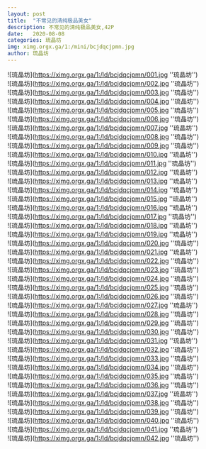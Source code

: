 ```yaml
---
layout: post
title:  "不常见的清纯极品美女"
description: 不常见的清纯极品美女,42P
date:   2020-08-08
categories: 琉晶坊
img: ximg.orgx.ga/1:/mini/bcjdqcjpmn.jpg
author: 琉晶坊
---
```


![琉晶坊](https://ximg.orgx.ga/1:/ld/bcjdqcjpmn/001.jpg ''琉晶坊'') <br>
![琉晶坊](https://ximg.orgx.ga/1:/ld/bcjdqcjpmn/002.jpg ''琉晶坊'') <br>
![琉晶坊](https://ximg.orgx.ga/1:/ld/bcjdqcjpmn/003.jpg ''琉晶坊'') <br>
![琉晶坊](https://ximg.orgx.ga/1:/ld/bcjdqcjpmn/004.jpg ''琉晶坊'') <br>
![琉晶坊](https://ximg.orgx.ga/1:/ld/bcjdqcjpmn/005.jpg ''琉晶坊'') <br>
![琉晶坊](https://ximg.orgx.ga/1:/ld/bcjdqcjpmn/006.jpg ''琉晶坊'') <br>
![琉晶坊](https://ximg.orgx.ga/1:/ld/bcjdqcjpmn/007.jpg ''琉晶坊'') <br>
![琉晶坊](https://ximg.orgx.ga/1:/ld/bcjdqcjpmn/008.jpg ''琉晶坊'') <br>
![琉晶坊](https://ximg.orgx.ga/1:/ld/bcjdqcjpmn/009.jpg ''琉晶坊'') <br>
![琉晶坊](https://ximg.orgx.ga/1:/ld/bcjdqcjpmn/010.jpg ''琉晶坊'') <br>
![琉晶坊](https://ximg.orgx.ga/1:/ld/bcjdqcjpmn/011.jpg ''琉晶坊'') <br>
![琉晶坊](https://ximg.orgx.ga/1:/ld/bcjdqcjpmn/012.jpg ''琉晶坊'') <br>
![琉晶坊](https://ximg.orgx.ga/1:/ld/bcjdqcjpmn/013.jpg ''琉晶坊'') <br>
![琉晶坊](https://ximg.orgx.ga/1:/ld/bcjdqcjpmn/014.jpg ''琉晶坊'') <br>
![琉晶坊](https://ximg.orgx.ga/1:/ld/bcjdqcjpmn/015.jpg ''琉晶坊'') <br>
![琉晶坊](https://ximg.orgx.ga/1:/ld/bcjdqcjpmn/016.jpg ''琉晶坊'') <br>
![琉晶坊](https://ximg.orgx.ga/1:/ld/bcjdqcjpmn/017.jpg ''琉晶坊'') <br>
![琉晶坊](https://ximg.orgx.ga/1:/ld/bcjdqcjpmn/018.jpg ''琉晶坊'') <br>
![琉晶坊](https://ximg.orgx.ga/1:/ld/bcjdqcjpmn/019.jpg ''琉晶坊'') <br>
![琉晶坊](https://ximg.orgx.ga/1:/ld/bcjdqcjpmn/020.jpg ''琉晶坊'') <br>
![琉晶坊](https://ximg.orgx.ga/1:/ld/bcjdqcjpmn/021.jpg ''琉晶坊'') <br>
![琉晶坊](https://ximg.orgx.ga/1:/ld/bcjdqcjpmn/022.jpg ''琉晶坊'') <br>
![琉晶坊](https://ximg.orgx.ga/1:/ld/bcjdqcjpmn/023.jpg ''琉晶坊'') <br>
![琉晶坊](https://ximg.orgx.ga/1:/ld/bcjdqcjpmn/024.jpg ''琉晶坊'') <br>
![琉晶坊](https://ximg.orgx.ga/1:/ld/bcjdqcjpmn/025.jpg ''琉晶坊'') <br>
![琉晶坊](https://ximg.orgx.ga/1:/ld/bcjdqcjpmn/026.jpg ''琉晶坊'') <br>
![琉晶坊](https://ximg.orgx.ga/1:/ld/bcjdqcjpmn/027.jpg ''琉晶坊'') <br>
![琉晶坊](https://ximg.orgx.ga/1:/ld/bcjdqcjpmn/028.jpg ''琉晶坊'') <br>
![琉晶坊](https://ximg.orgx.ga/1:/ld/bcjdqcjpmn/029.jpg ''琉晶坊'') <br>
![琉晶坊](https://ximg.orgx.ga/1:/ld/bcjdqcjpmn/030.jpg ''琉晶坊'') <br>
![琉晶坊](https://ximg.orgx.ga/1:/ld/bcjdqcjpmn/031.jpg ''琉晶坊'') <br>
![琉晶坊](https://ximg.orgx.ga/1:/ld/bcjdqcjpmn/032.jpg ''琉晶坊'') <br>
![琉晶坊](https://ximg.orgx.ga/1:/ld/bcjdqcjpmn/033.jpg ''琉晶坊'') <br>
![琉晶坊](https://ximg.orgx.ga/1:/ld/bcjdqcjpmn/034.jpg ''琉晶坊'') <br>
![琉晶坊](https://ximg.orgx.ga/1:/ld/bcjdqcjpmn/035.jpg ''琉晶坊'') <br>
![琉晶坊](https://ximg.orgx.ga/1:/ld/bcjdqcjpmn/036.jpg ''琉晶坊'') <br>
![琉晶坊](https://ximg.orgx.ga/1:/ld/bcjdqcjpmn/037.jpg ''琉晶坊'') <br>
![琉晶坊](https://ximg.orgx.ga/1:/ld/bcjdqcjpmn/038.jpg ''琉晶坊'') <br>
![琉晶坊](https://ximg.orgx.ga/1:/ld/bcjdqcjpmn/039.jpg ''琉晶坊'') <br>
![琉晶坊](https://ximg.orgx.ga/1:/ld/bcjdqcjpmn/040.jpg ''琉晶坊'') <br>
![琉晶坊](https://ximg.orgx.ga/1:/ld/bcjdqcjpmn/041.jpg ''琉晶坊'') <br>
![琉晶坊](https://ximg.orgx.ga/1:/ld/bcjdqcjpmn/042.jpg ''琉晶坊'') <br>
